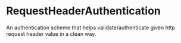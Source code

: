 # RequestHeaderAuthentication
An authentication scheme that helps validate/authenticate given http request header value in a clean way.
